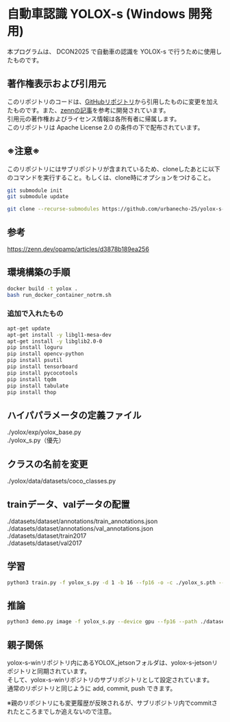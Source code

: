 # 自動車認識 YOLOX-s (Windows 開発用)

本プログラムは、 DCON2025 で自動車の認識を YOLOX-s で行うために使用したものです。

## 著作権表示および引用元

このリポジトリのコードは、[GitHubリポジトリ](https://github.com/Megvii-BaseDetection/YOLOX)から引用したものに変更を加えたものです。また、[zennの記事](https://zenn.dev/opamp/articles/d3878b189ea256)を参考に開発されています。  
引用元の著作権およびライセンス情報は各所有者に帰属します。  
このリポジトリは Apache License 2.0 の条件の下で配布されています。

## ※注意※
このリポジトリにはサブリポジトリが含まれているため、cloneしたあとに以下のコマンドを実行すること。もしくは、clone時にオプションをつけること。

```bash
git submodule init
git submodule update
```

```bash
git clone --recurse-submodules https://github.com/urbanecho-25/yolox-s-win.git
```

## 参考
https://zenn.dev/opamp/articles/d3878b189ea256

## 環境構築の手順

```bash
docker build -t yolox .
bash run_docker_container_notrm.sh
```

### 追加で入れたもの

```bash
apt-get update
apt-get install -y libgl1-mesa-dev
apt-get install -y libglib2.0-0
pip install loguru
pip install opencv-python
pip install psutil
pip install tensorboard
pip install pycocotools
pip install tqdm
pip install tabulate
pip install thop
```

## ハイパパラメータの定義ファイル

./yolox/exp/yolox_base.py  
./yolox_s.py（優先）

## クラスの名前を変更

./yolox/data/datasets/coco_classes.py

## trainデータ、valデータの配置

./datasets/dataset/annotations/train_annotations.json  
./datasets/dataset/annotations/val_annotations.json  
./datasets/dataset/train2017  
./datasets/dataset/val2017

## 学習

```bash
python3 train.py -f yolox_s.py -d 1 -b 16 --fp16 -o -c ./yolox_s.pth --cache
```

## 推論

```bash
python3 demo.py image -f yolox_s.py --device gpu --fp16 --path ./datasets/dataset/inference2017/[検査画像までのパス] -c ./YOLOX_outputs/yolox_s/best_ckpt.pth --save_result
```

## 親子関係

yolox-s-winリポジトリ内にあるYOLOX_jetsonフォルダは、yolox-s-jetsonリポジトリと同期されています。  
そして、yolox-s-winリポジトリのサブリポジトリとして設定されています。  
通常のリポジトリと同じように add, commit, push できます。

※親のリポジトリにも変更履歴が反映されるが、サブリポジトリ内でcommitされたところまでしか追えないので注意。
